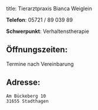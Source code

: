 title: Tierarztpraxis Bianca Weiglein

**Telefon**:   05721 / 89 039 89

**Schwerpunkt**:   Verhaltenstherapie

Öffnungszeiten:
---------------

Termine nach Vereinbarung

Adresse:
---------

    Am Bückeberg 10
    31655 Stadthagen


